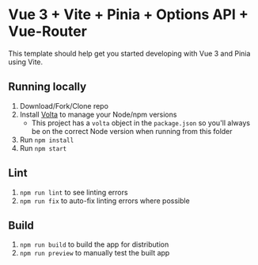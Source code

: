 # Vue 3 + Vite + Pinia + Options API + Vue-Router

This template should help get you started developing with Vue 3 and Pinia using Vite.


## Running locally

1. Download/Fork/Clone repo
1. Install [Volta](https://volta.sh) to manage your Node/npm versions
   * This project has a `volta` object in the `package.json` so you'll always be on the correct Node version when running from this folder
1. Run `npm install`
1. Run `npm start`


## Lint

1. `npm run lint` to see linting errors
1. `npm run fix` to auto-fix linting errors where possible


## Build

1. `npm run build` to build the app for distribution
1. `npm run preview` to manually test the built app
